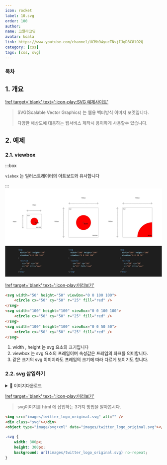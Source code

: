 ```yaml
---
icon: rocket
label: 10.svg
order: 100
author:
name: 코알라코딩
avatar: koala
link: https://www.youtube.com/channel/UCMb94yucTNsjIJqD8C8lO2Q
category: [css]
tags: [css, svg]
---
```


### 목차 <!-- omit in toc -->

## 1. 개요

[!ref target='blank' text=':icon-play:SVG 예제사이트'](https://svg-tutorial.com/)

> SVG(Scalable Vector Graphics) 는 웹용 벡터방식 이미지 포멧입니다.
>
> 다양한 해상도에 대응하는 웹서비스 제작시 용이하게 사용할수 있습니다.

## 2. 예제

### 2.1. viewbox

:::box

`viebox` 는 일러스트레이터의 아트보드와 유사합니다

:::
![](./Learn-SVG.001-1.jpeg)

[!ref target='blank' text=':icon-play:미리보기'](https://qwerewqwerew.github.io/source/css/10-svg/1.html)

```html
<svg width="50" height="50" viewBox="0 0 100 100">
	<circle cx="50" cy="50" r="25" fill="red" />
</svg>
<svg width="100" height="100" viewBox="0 0 100 100">
	<circle cx="50" cy="50" r="25" fill="red" />
</svg>
<svg width="100" height="100" viewBox="0 0 50 50">
	<circle cx="50" cy="50" r="25" fill="red" />
</svg>
```

1. width , height 는 svg 요소의 크기입니다
2. viewbox 는 svg 요소의 프레임이며 속성값은 프레임의 좌표를 의미합니다.
3. 같은 크기의 svg 이미지라도 프레임의 크기에 따라 다르게 보이기도 합니다.

### 2.2. svg 삽입하기
<details markdown='block'>
  <summary>
 🐨  이미지다운로드
  </summary>
<img src="./twitter_logo_original.svg">
  {: .text-delta }
</details>

[!ref target='blank' text=':icon-play:미리보기'](https://qwerewqwerew.github.io/source/css/10-svg/2.html)

> svg이미지를 html 에 삽입하는 3가지 방법을 알아봅시다.

```html
<img src="images/twitter_logo_original.svg" alt="" />
<div class="svg"></div>
<object type="image/svg+xml" data="images/twitter_logo_original.svg"></object>
```

```css
.svg {
	width: 300px;
	height: 300px;
	background: url(images/twitter_logo_original.svg) no-repeat;
}
```
